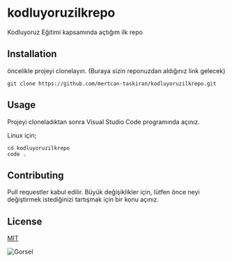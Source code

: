 # kodluyoruzilkrepo
Kodluyoruz Eğitimi kapsamında açtığım ilk repo

## Installation
öncelikle projeyi clonelayın. (Buraya sizin reponuzdan aldığınız link gelecek)

```
git clone https://github.com/mertcan-taskiran/kodluyoruzilkrepo.git
```

## Usage
Projeyi cloneladıktan sonra Visual Studio Code programında açınız.

Linux için;
```
cd kodluyoruzilkrepo
code .
```

## Contributing
Pull requestler kabul edilir. Büyük değişiklikler için, lütfen önce neyi değiştirmek istediğinizi tartışmak için bir konu açınız.

## License
[MIT](https://choosealicense.com/licenses/mit/)

![Gorsel](https://picsum.photos/200/300)
